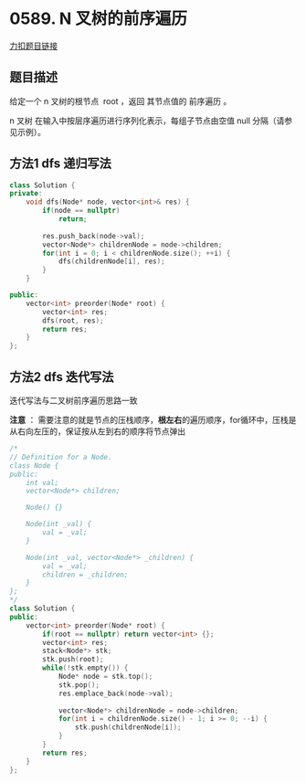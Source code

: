 # 0589. N 叉树的前序遍历  

[力扣题目链接](https://leetcode-cn.com/problems/n-ary-tree-preorder-traversal/)  


## 题目描述  

给定一个 n 叉树的根节点  root ，返回 其节点值的 前序遍历 。

n 叉树 在输入中按层序遍历进行序列化表示，每组子节点由空值 null 分隔（请参见示例）。

 


## 方法1 dfs 递归写法  

```cpp
class Solution {
private:
    void dfs(Node* node, vector<int>& res) {
        if(node == nullptr)
            return;
        
        res.push_back(node->val);
        vector<Node*> childrenNode = node->children; 
        for(int i = 0; i < childrenNode.size(); ++i) {
            dfs(childrenNode[i], res);
        }
    }

public:
    vector<int> preorder(Node* root) {
        vector<int> res;
        dfs(root, res);
        return res;
    }
};
```

## 方法2 dfs 迭代写法  

迭代写法与二叉树前序遍历思路一致  

**注意** ： 需要注意的就是节点的压栈顺序，**根左右**的遍历顺序，for循环中，压栈是从右向左压的，保证按从左到右的顺序将节点弹出  


```cpp
/*
// Definition for a Node.
class Node {
public:
    int val;
    vector<Node*> children;

    Node() {}

    Node(int _val) {
        val = _val;
    }

    Node(int _val, vector<Node*> _children) {
        val = _val;
        children = _children;
    }
};
*/
class Solution {
public:
    vector<int> preorder(Node* root) {
        if(root == nullptr) return vector<int> {};
        vector<int> res;
        stack<Node*> stk;
        stk.push(root);
        while(!stk.empty()) {
            Node* node = stk.top();
            stk.pop();
            res.emplace_back(node->val);
            
            vector<Node*> childrenNode = node->children;
            for(int i = childrenNode.size() - 1; i >= 0; --i) {
                stk.push(childrenNode[i]);
            }
        }
        return res;
    }
};
```